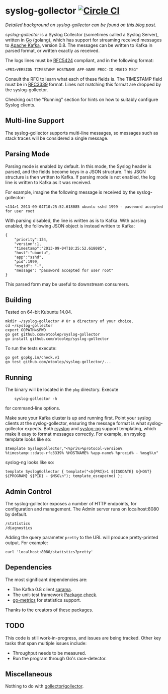 syslog-gollector [![Circle CI](https://circleci.com/gh/otoolep/syslog-gollector/tree/master.svg?style=svg)](https://circleci.com/gh/otoolep/syslog-gollector/tree/master)
========

*Detailed background on syslog-gollector can be found on [this blog post](http://www.philipotoole.com/writing-a-syslog-collector-in-go/).*

*syslog-gollector* is a Syslog Collector (sometimes called a Syslog Server), written in [Go](http://golang.org/) (golang), which has support for streaming received messages to [Apache Kafka](https://kafka.apache.org/), version 0.8. The messages can be written to Kafka in parsed format, or written exactly as received.

The logs lines must be [RFC5424](http://tools.ietf.org/html/rfc5424) compliant, and in the following format:

    <PRI>VERSION TIMESTAMP HOSTNAME APP-NAME PROC-ID MSGID MSG"

Consult the RFC to learn what each of these fields is. The TIMESTAMP field must be in [RFC3339](http://www.ietf.org/rfc/rfc3339.txt) format. Lines not matching this format are dropped by the syslog-gollector.

Checking out the "Running" section for hints on how to suitably configure Syslog clients.

Multi-line Support
------------
The syslog-gollector supports multi-line messages, so messages such as stack traces will be considered a single message.

Parsing Mode
------------
Parsing mode is enabled by default. In this mode, the Syslog header is parsed, and the fields become keys in a JSON structure. This JSON structure is then written to Kafka. If parsing mode is not enabled, the log line is written to Kafka as it was received.

For example, imagine the following message is received by the syslog-gollector:

    <134>1 2013-09-04T10:25:52.618085 ubuntu sshd 1999 - password accepted for user root

With parsing disabled, the line is written as is to Kafka. With parsing enabled, the following JSON object is instead written to Kafka:

    {
        "priority":134,
        "version":1,
        "timestamp":"2013-09-04T10:25:52.618085",
        "host":"ubuntu",
        "app":"sshd",
        "pid":1999,
        "msgid": "-",
        "message": "password accepted for user root"
    }

This parsed form may be useful to downstream consumers.


Building
------------
Tested on 64-bit Kubuntu 14.04.

    mkdir ~/syslog-gollector # Or a directory of your choice.
    cd ~/syslog-gollector
    export GOPATH=$PWD
    go get github.com/otoolep/syslog-gollector
    go install github.com/otoolep/syslog-gollector

To run the tests execute:

    go get gopkg.in/check.v1
    go test github.com/otoolep/syslog-gollector/...


Running
------------
The binary will be located in the ```pkg``` directory. Execute

        syslog-gollector -h

for command-line options.

Make sure your Kafka cluster is up and running first. Point your syslog clients at the syslog-gollector, ensuring the message format is what syslog-gollector expects. Both [rsyslog](http://www.rsyslog.com/) and [syslog-ng](http://www.balabit.com/network-security/syslog-ng) support templating, which make it easy to format messages correctly. For example, an rsyslog template looks like so:

    $template SyslogGollector,"<%pri%>%protocol-version% %timestamp:::date-rfc3339% %HOSTNAME% %app-name% %procid% - %msg%\n"

syslog-ng looks like so:

    template SyslogGollector { template("<${PRI}>1 ${ISODATE} ${HOST} ${PROGRAM} ${PID} - $MSG\n"); template_escape(no) };

Admin Control
------------
The syslog-gollector exposes a number of HTTP endpoints, for configuration and management. The Admin server runs on localhost:8080 by default.

    /statistics
    /diagnostics

Adding the query parameter `pretty` to the URL will produce pretty-printed output. For example:

    curl 'localhost:8080/statistics?pretty'

Dependencies
------------
The most significant dependencies are:

* The Kafka 0.8 client [sarama](https://github.com/Shopify/sarama).
* The unit-test framework [Package check](https://gopkg.in/check.v1).
* [go-metrics](https://github.com/rcrowley/go-metrics) for statistics support.

Thanks to the creators of these packages.

TODO
------------
This code is still work-in-progress, and issues are being tracked. Other key tasks that span multiple issues include:

* Throughput needs to be measured.
* Run the program through Go's race-detector.

Miscellaneous
------------
Nothing to do with [gollector/gollector](https://github.com/gollector/gollector).

